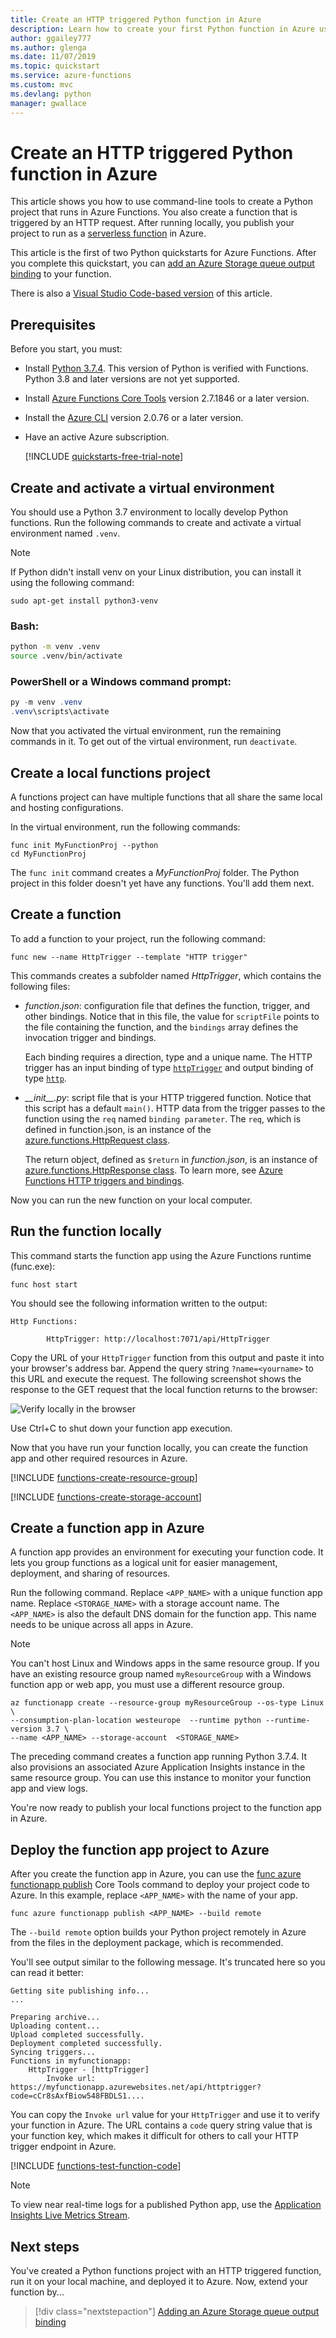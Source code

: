 ```yaml
---
title: Create an HTTP triggered Python function in Azure
description: Learn how to create your first Python function in Azure using the Azure Functions Core Tools and the Azure CLI.
author: ggailey777
ms.author: glenga
ms.date: 11/07/2019
ms.topic: quickstart
ms.service: azure-functions
ms.custom: mvc
ms.devlang: python
manager: gwallace
---
```


# Create an HTTP triggered Python function in Azure

This article shows you how to use command-line tools to create a Python project that runs in Azure Functions. You also create a function that is triggered by an HTTP request. After running locally, you publish your project to run as a [serverless function](functions-scale.md#consumption-plan) in Azure. 

This article is the first of two Python quickstarts for Azure Functions. After you complete this quickstart, you can [add an Azure Storage queue output binding](functions-add-output-binding-storage-queue-python.md) to your function.

There is also a [Visual Studio Code-based version](/azure/python/tutorial-vs-code-serverless-python-01) of this article.

## Prerequisites

Before you start, you must:

+ Install [Python 3.7.4](https://www.python.org/downloads/). This version of Python is verified with Functions. Python 3.8 and later versions are not yet supported.

+ Install [Azure Functions Core Tools](./functions-run-local.md#v2) version 2.7.1846 or a later version.

+ Install the [Azure CLI](/cli/azure/install-azure-cli) version 2.0.76 or a later version.

+ Have an active Azure subscription.

    [!INCLUDE [quickstarts-free-trial-note](../../includes/quickstarts-free-trial-note.md)]

## Create and activate a virtual environment

You should use a Python 3.7 environment to locally develop Python functions. Run the following commands to create and activate a virtual environment named `.venv`.

> [!NOTE]
> If Python didn't install venv on your Linux distribution, you can install it using the following command:
> ```command
> sudo apt-get install python3-venv

### Bash:

```bash
python -m venv .venv
source .venv/bin/activate
```

### PowerShell or a Windows command prompt:

```powershell
py -m venv .venv
.venv\scripts\activate
```

Now that you activated the virtual environment, run the remaining commands in it. To get out of the virtual environment, run `deactivate`.

## Create a local functions project

A functions project can have multiple functions that all share the same local and hosting configurations.

In the virtual environment, run the following commands:

```console
func init MyFunctionProj --python
cd MyFunctionProj
```

The `func init` command creates a _MyFunctionProj_ folder. The Python project in this folder doesn't yet have any functions. You'll add them next.

## Create a function

To add a function to your project, run the following command:

```console
func new --name HttpTrigger --template "HTTP trigger"
```

This commands creates a subfolder named _HttpTrigger_, which contains the following files:

* *function.json*: configuration file that defines the function, trigger, and other bindings. Notice that in this file, the value for `scriptFile` points to the file containing the function, and the `bindings` array defines the invocation trigger and bindings.

    Each binding requires a direction, type and a unique name. The HTTP trigger has an input binding of type [`httpTrigger`](functions-bindings-http-webhook.md#trigger) and output binding of type [`http`](functions-bindings-http-webhook.md#output).

* *\_\_init\_\_.py*: script file that is your HTTP triggered function. Notice that this script has a default `main()`. HTTP data from the trigger passes to the function using the `req` named `binding parameter`. The `req`, which is defined in function.json, is an instance of the [azure.functions.HttpRequest class](/python/api/azure-functions/azure.functions.httprequest). 

    The return object, defined as `$return` in *function.json*, is an instance of [azure.functions.HttpResponse class](/python/api/azure-functions/azure.functions.httpresponse). To learn more, see [Azure Functions HTTP triggers and bindings](functions-bindings-http-webhook.md).

Now you can run the new function on your local computer.

## Run the function locally

This command starts the function app using the Azure Functions runtime (func.exe):

```console
func host start
```

You should see the following information written to the output:

```output
Http Functions:

        HttpTrigger: http://localhost:7071/api/HttpTrigger    
```

Copy the URL of your `HttpTrigger` function from this output and paste it into your browser's address bar. Append the query string `?name=<yourname>` to this URL and execute the request. The following screenshot shows the response to the GET request that the local function returns to the browser:

![Verify locally in the browser](./media/functions-create-first-function-python/function-test-local-browser.png)

Use Ctrl+C to shut down your function app execution.

Now that you have run your function locally, you can create the function app and other required resources in Azure.

[!INCLUDE [functions-create-resource-group](../../includes/functions-create-resource-group.md)]

[!INCLUDE [functions-create-storage-account](../../includes/functions-create-storage-account.md)]

## Create a function app in Azure

A function app provides an environment for executing your function code. It lets you group functions as a logical unit for easier management, deployment, and sharing of resources. 

Run the following command. Replace `<APP_NAME>` with a unique function app name. Replace `<STORAGE_NAME>` with a storage account name. The `<APP_NAME>` is also the default DNS domain for the function app. This name needs to be unique across all apps in Azure.

> [!NOTE]
> You can't host Linux and Windows apps in the same resource group. If you have an existing resource group named `myResourceGroup` with a Windows function app or web app, you must use a different resource group.

```azurecli-interactive
az functionapp create --resource-group myResourceGroup --os-type Linux \
--consumption-plan-location westeurope  --runtime python --runtime-version 3.7 \
--name <APP_NAME> --storage-account  <STORAGE_NAME>
```

The preceding command creates a function app running Python 3.7.4. It also provisions an associated Azure Application Insights instance in the same resource group. You can use this instance to monitor your function app and view logs. 

You're now ready to publish your local functions project to the function app in Azure.

## Deploy the function app project to Azure

After you create the function app in Azure, you can use the [func azure functionapp publish](functions-run-local.md#project-file-deployment) Core Tools command to deploy your project code to Azure. In this example, replace `<APP_NAME>` with the name of your app.

```console
func azure functionapp publish <APP_NAME> --build remote
```

The `--build remote` option builds your Python project remotely in Azure from the files in the deployment package, which is recommended. 

You'll see output similar to the following message. It's truncated here so you can read it better:

```output
Getting site publishing info...
...

Preparing archive...
Uploading content...
Upload completed successfully.
Deployment completed successfully.
Syncing triggers...
Functions in myfunctionapp:
    HttpTrigger - [httpTrigger]
        Invoke url: https://myfunctionapp.azurewebsites.net/api/httptrigger?code=cCr8sAxfBiow548FBDLS1....
```

You can copy the `Invoke url` value for your `HttpTrigger` and use it to verify your function in Azure. The URL contains a `code` query string value that is your function key, which makes it difficult for others to call your HTTP trigger endpoint in Azure.

[!INCLUDE [functions-test-function-code](../../includes/functions-test-function-code.md)]

> [!NOTE]
> To view near real-time logs for a published Python app, use the [Application Insights Live Metrics Stream](functions-monitoring.md#streaming-logs).

## Next steps

You've created a Python functions project with an HTTP triggered function, run it on your local machine, and deployed it to Azure. Now, extend your function by...

> [!div class="nextstepaction"]
> [Adding an Azure Storage queue output binding](functions-add-output-binding-storage-queue-python.md)
